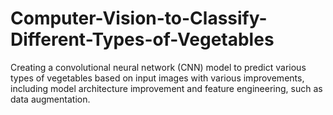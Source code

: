 # Computer-Vision-to-Classify-Different-Types-of-Vegetables
Creating a convolutional neural network (CNN) model to predict various types of vegetables based on input images with various improvements, including model architecture improvement and feature engineering, such as data augmentation.
